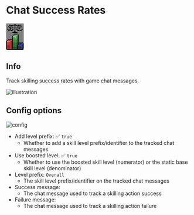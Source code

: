 # Chat Success Rates

![icon](icon.png)

## Info
Track skilling success rates with game chat messages.

![illustration](https://user-images.githubusercontent.com/53493631/156419148-a346287f-d7ca-4644-95db-7af5ca925631.png)

## Config options
![config](https://user-images.githubusercontent.com/53493631/156419218-3ffd6c9e-0e51-4fd3-a523-adffa7e6975c.png)
- Add level prefix: ✅ `true`
  - Whether to add a skill level prefix/identifier to the tracked chat messages
- Use boosted level: ✅ `true`
  - Whether to use the boosted skill level (numerator) or the static base skill level (denominator)
- Level prefix: `Overall`
  - The skill level prefix/identifier on the tracked chat messages
- Success message: `        `
  - The chat message used to track a skilling action success
- Failure message: `        `
  - The chat message used to track a skilling action failure

